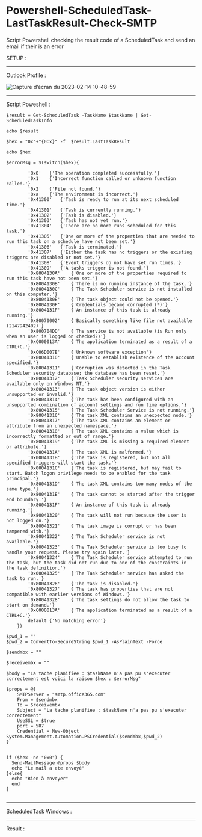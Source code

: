 # Powershell-ScheduledTask-LastTaskResult-Check-SMTP
Script Powershell checking the result code of a ScheduledTask and send an email if their is an error


SETUP : 
________________________________________________________________________________________________________________

Outlook Profile :

![Capture d’écran du 2023-02-14 10-48-59](https://user-images.githubusercontent.com/103247504/218699741-52d595d5-9e3f-4883-b886-7f0d9ea1d2e9.png)



________________________________________________________________________________________________________________
  
Script Poweshell :

```$taskName = "FTP_DISPOR_GEFCO"
$result = Get-ScheduledTask -TaskName $taskName | Get-ScheduledTaskInfo

echo $result

$hex = "0x"+"{0:x}" -f  $result.LastTaskResult

echo $hex

$errorMsg = $(switch($hex){

        '0x0'	{'The operation completed successfully.'}
        '0x1'	{'Incorrect function called or unknown function called.'}
        '0x2'	{'File not found.'}
        '0xa'	{'The environment is incorrect.'}
        '0x41300'	{'Task is ready to run at its next scheduled time.'}
        '0x41301'	{'Task is currently running.'}
        '0x41302'	{'Task is disabled.'}
        '0x41303'	{'Task has not yet run.'}
        '0x41304'	{'There are no more runs scheduled for this task.'}
        '0x41305'	{'One or more of the properties that are needed to run this task on a schedule have not been set.'}
        '0x41306'	{'Task is terminated.'}
        '0x41307'	{'Either the task has no triggers or the existing triggers are disabled or not set.'}
        '0x41308'	{'Event triggers do not have set run times.'}
        '0x41309'	{'A tasks trigger is not found.'}
        '0x8004130A'	{'One or more of the properties required to run this task have not been set.'}
        '0x8004130B'	{'There is no running instance of the task.'}
        '0x8004130C'	{'The Task Scheduler service is not installed on this computer.'}
        '0x8004130E'	{'The task object could not be opened.'}
        '0x8004130F'	{'Credentials became corrupted (*)'}
        '0x8004131F'	{'An instance of this task is already running.'}
        '0x80070002'	{'Basically something like file not available (2147942402)'}
        '0x800704DD'	{'The service is not available (is Run only when an user is logged on checked?)'}
        '0xC000013A'	{'The application terminated as a result of a CTRL+C.'}
        '0xC06D007E'	{'Unknown software exception'}
        '0x80041310'	{'Unable to establish existence of the account specified.'}
        '0x80041311'	{'Corruption was detected in the Task Scheduler security database; the database has been reset.'}
        '0x80041312'	{'Task Scheduler security services are available only on Windows NT.'}
        '0x80041313'	{'The task object version is either unsupported or invalid.'}
        '0x80041314'	{'The task has been configured with an unsupported combination of account settings and run time options.'}
        '0x80041315'	{'The Task Scheduler Service is not running.'}
        '0x80041316'	{'The task XML contains an unexpected node.'}
        '0x80041317'	{'The task XML contains an element or attribute from an unexpected namespace.'}
        '0x80041318'	{'The task XML contains a value which is incorrectly formatted or out of range.'}
        '0x80041319'	{'The task XML is missing a required element or attribute.'}
        '0x8004131A'	{'The task XML is malformed.'}
        '0x0004131B'	{'The task is registered, but not all specified triggers will start the task.'}
        '0x0004131C'	{'The task is registered, but may fail to start. Batch logon privilege needs to be enabled for the task principal.'}
        '0x8004131D'	{'The task XML contains too many nodes of the same type.'}
        '0x8004131E'	{'The task cannot be started after the trigger end boundary.'}
        '0x8004131F'	{'An instance of this task is already running.'}
        '0x80041320'	{'The task will not run because the user is not logged on.'}
        '0x80041321'	{'The task image is corrupt or has been tampered with.'}
        '0x80041322'	{'The Task Scheduler service is not available.'}
        '0x80041323'	{'The Task Scheduler service is too busy to handle your request. Please try again later.'}
        '0x80041324'	{'The Task Scheduler service attempted to run the task, but the task did not run due to one of the constraints in the task definition.'}
        '0x00041325'	{'The Task Scheduler service has asked the task to run.'}
        '0x80041326'	{'The task is disabled.'}
        '0x80041327'	{'The task has properties that are not compatible with earlier versions of Windows.'}
        '0x80041328'	{'The task settings do not allow the task to start on demand.'}
        '0xC000013A'	{'The application terminated as a result of a CTRL+C.'}
        default {'No matching error'}
    })

$pwd_1 = ""
$pwd_2 = ConvertTo-SecureString $pwd_1 -AsPlainText -Force

$sendmbx = ""

$receivembx = ""

$body = "La tache planifiee : $taskName n'a pas pu s'executer correctement est voici la raison $hex : $errorMsg"

$props = @{
    SMTPServer = "smtp.office365.com"
    From = $sendmbx
    To = $receivembx
    Subject = "La tache planifiee : $taskName n'a pas pu s'executer correctement"
    UseSSL = $true
    port = 587
    Credential = New-Object System.Management.Automation.PSCredential($sendmbx,$pwd_2)
}


if ($hex -ne "0x0") {
  Send-MailMessage @props $body
  echo "Le mail a ete envoyé"
}else{
  echo "Rien à envoyer"
  end
}


```
________________________________________________________________________________________________________________

ScheduledTask Windows :



________________________________________________________________________________________________________________

Result : 









 
